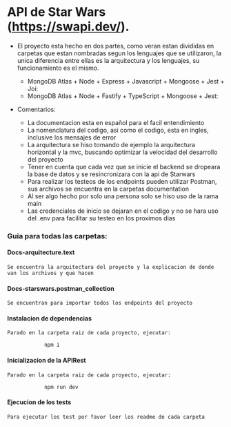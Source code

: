 # API de Star Wars (https://swapi.dev/).

- El proyecto esta hecho en dos partes, como veran estan divididas en carpetas que estan nombradas segun los lenguajes que se utilizaron, la unica diferencia entre ellas es la arquitectura y los lenguajes, su funcionamiento es el mismo.

  - MongoDB Atlas + Node + Express + Javascript + Mongoose + Jest + Joi:
  - MongoDB Atlas + Node + Fastify + TypeScript + Mongoose + Jest:

- Comentarios:
  - La documentacion esta en español para el facil entendimiento
  - La nomenclatura del codigo, asi como el codigo, esta en ingles, inclusive los mensajes de error
  - La arquitectura se hiso tomando de ejemplo la arquitectura horizontal y la mvc, buscando optimizar la velocidad del desarrollo del proyecto
  - Tener en cuenta que cada vez que se inicie el backend se dropeara la base de datos y se resincronizara con la api de Starwars
  - Para realizar los testeos de los endpoints pueden utilizar Postman, sus archivos se encuentra en la carpetas documentation
  - Al ser algo hecho por solo una persona solo se hiso uso de la rama main
  - Las credenciales de inicio se dejaran en el codigo y no se hara uso del .env para facilitar su testeo en los proximos dias

### Guia para todas las carpetas:

#### Docs-arquitecture.text

`Se encuentra la arquitectura del proyecto y la explicacion de donde van los archivos y que hacen`

#### Docs-starswars.postman_collection

`Se encuentran para importar todos los endpoints del proyecto`

#### Instalacion de dependencias

`Parado en la carpeta raiz de cada proyecto, ejecutar:`

                npm i

#### Inicializacion de la APIRest

`Parado en la carpeta raiz de cada proyecto, ejecutar:`

                npm run dev

#### Ejecucion de los tests

`Para ejecutar los test por favor leer los readme de cada carpeta`
